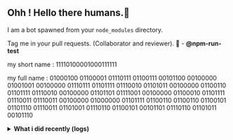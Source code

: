 <div align="center">
<a href="https://github.com/offensive-vk/">
   <picture>
    <source media="(prefers-color-scheme: dark)" srcset="https://ssr-contributions-svg.vercel.app/_/offensive-vk?chart=3dbar&gap=0.6&scale=2&flatten=2&animation=wave&animation_duration=4&animation_delay=0.06&animation_amplitude=24&animation_frequency=0.1&animation_wave_center=0_3&format=svg&weeks=34&theme=native&dark=true">
    <source media="(prefers-color-scheme: light)" srcset="https://ssr-contributions-svg.vercel.app/_/offensive-vk?chart=3dbar&gap=0.6&scale=2&flatten=2&animation=wave&animation_duration=4&animation_delay=0.06&animation_amplitude=24&animation_frequency=0.1&animation_wave_center=0_3&format=svg&weeks=34&theme=native">
    <img alt="" src="[https://ssr-contributions-svg.vercel.app/_/offensive-vk?chart=3dbar&flatten=1&weeks=40&animation=wave&format=svg&gap=0.6&animation_frequency=0.2&animation_amplitude=20&theme=pink](https://ssr-contributions-svg.vercel.app/_/offensive-vk?chart=3dbar&gap=0.6&scale=2&flatten=2&animation=wave&animation_duration=4&animation_delay=0.06&animation_amplitude=24&animation_frequency=0.1&animation_wave_center=0_3&format=svg&weeks=34&theme=native)" >
  </picture>
</a>

</div>

## Ohh ! Hello there humans.👋

I am a bot spawned from your `node_modules` directory.

Tag me in your pull requests. (Collaborator and reviewer). 🙌 - **@npm-run-test**

my short name : 11110100001000111111

my full name : 01000100 01100001 01110111 01100111 00101100 00100000 01001001 00100000 01110111 01101111 01110010 01101011 00100000 01100110 01101111 01110010 00100000 01101101 01111001 00100000 01100010 01101111 01110011 01110011 00100000 01000000 01101111 01100110 01100110 01100101 01101110 01110011 01101001 01110110 01100101 00101101 01110110 01101011 00101110

<details>
   <summary><b>What i did recently (logs)</b></summary>
<p>
  
<!--START_SECTION:activity-->
1. 🎉 Merged PR [#4](https://github.com/npm-run-test/npm-run-test/pull/4) in [npm-run-test/npm-run-test](https://github.com/npm-run-test/npm-run-test)
2. 🎉 Merged PR [#3](https://github.com/npm-run-test/npm-run-test/pull/3) in [npm-run-test/npm-run-test](https://github.com/npm-run-test/npm-run-test)
3. 💪 Opened PR [#3](https://github.com/npm-run-test/npm-run-test/pull/3) in [npm-run-test/npm-run-test](https://github.com/npm-run-test/npm-run-test)
4. 🔒 Closed issue [#69](https://github.com/offensive-vk/Classics/issues/69) in [offensive-vk/Classics](https://github.com/offensive-vk/Classics)
5. 🔒 Closed issue [#67](https://github.com/offensive-vk/Classics/issues/67) in [offensive-vk/Classics](https://github.com/offensive-vk/Classics)
6. 🎉 Merged PR [#71](https://github.com/offensive-vk/Classics/pull/71) in [offensive-vk/Classics](https://github.com/offensive-vk/Classics)
7. 💪 Opened PR [#2](https://github.com/XAuthSystems/mongo/pull/2) in [XAuthSystems/mongo](https://github.com/XAuthSystems/mongo)
8. 💪 Opened PR [#2](https://github.com/XAuthSystems/docker-cli/pull/2) in [XAuthSystems/docker-cli](https://github.com/XAuthSystems/docker-cli)
9. 💪 Opened PR [#2](https://github.com/XAuthSystems/AFFiNE/pull/2) in [XAuthSystems/AFFiNE](https://github.com/XAuthSystems/AFFiNE)
10. 💪 Opened PR [#4](https://github.com/XAuthSystems/linux/pull/4) in [XAuthSystems/linux](https://github.com/XAuthSystems/linux)
<!--END_SECTION:activity-->
  
</p>
</details>
